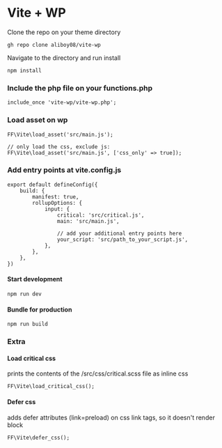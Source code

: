 <h1>Vite + WP</h1>

Clone the repo on your theme directory
```
gh repo clone aliboy08/vite-wp
```

Navigate to the directory and run install
```
npm install
```


<h3>Include the php file on your functions.php</h3>

```
include_once 'vite-wp/vite-wp.php';
```


<h3>Load asset on wp</h3>

```
FF\Vite\load_asset('src/main.js');

// only load the css, exclude js:
FF\Vite\load_asset('src/main.js', ['css_only' => true]);
```


<h3>Add entry points at vite.config.js</h3>

```
export default defineConfig({
    build: {
        manifest: true,
        rollupOptions: {
            input: {
                critical: 'src/critical.js',
                main: 'src/main.js',

                // add your additional entry points here
                your_script: 'src/path_to_your_script.js',
            },
        },
    },
})
```


<h4>Start development</h4>

```
npm run dev
```

<h4>Bundle for production</h4>
    
```
npm run build
```


<h3>Extra</h3>

<h4>Load critical css</h4>

prints the contents of the /src/css/critical.scss file as inline css
```
FF\Vite\load_critical_css();
```

<h4>Defer css</h4>

adds defer attributes (link=preload) on css link tags, so it doesn't render block
```
FF\Vite\defer_css();
```

